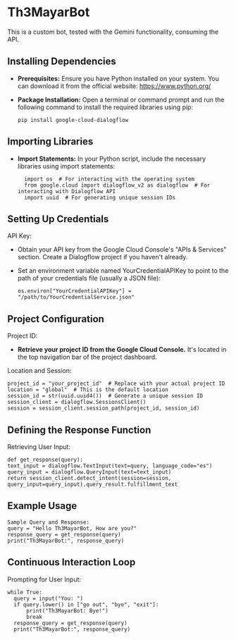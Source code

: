 # Th3MayarBot
This is a custom bot, tested with the Gemini functionality, consuming the API.

## Installing Dependencies

  - **Prerequisites:** Ensure you have Python installed on your system. You can download it from the official website: https://www.python.org/

  - **Package Installation:** Open a terminal or command prompt and run the following command to install the required libraries using pip:

      ```
      pip install google-cloud-dialogflow
      ```

## Importing Libraries

  - **Import Statements:** In your Python script, include the necessary libraries using import statements:

      ```
        import os  # For interacting with the operating system
        from google.cloud import dialogflow_v2 as dialogflow  # For interacting with Dialogflow API
        import uuid  # For generating unique session IDs
      ```

## Setting Up Credentials

  API Key:
  
  + Obtain your API key from the Google Cloud Console's "APIs & Services" section. Create a Dialogflow project if you haven't already.
  + Set an environment variable named YourCredentialAPIKey to point to the path of your credentials file (usually a JSON file):

    ```
    os.environ["YourCredentialAPIKey"] = "/path/to/YourCredentialService.json"
    ```

## Project Configuration

  Project ID:
  
  + **Retrieve your project ID from the Google Cloud Console.** It's located in the top navigation bar of the project dashboard.

  Location and Session:
  
    project_id = "your_project_id"  # Replace with your actual project ID
    location = "global"  # This is the default location
    session_id = str(uuid.uuid4())  # Generate a unique session ID
    session_client = dialogflow.SessionsClient()
    session = session_client.session_path(project_id, session_id)


## Defining the Response Function

  Retrieving User Input:

    def get_response(query):
    text_input = dialogflow.TextInput(text=query, language_code="es")
    query_input = dialogflow.QueryInput(text=text_input)
    return session_client.detect_intent(session=session, query_input=query_input).query_result.fulfillment_text

## Example Usage

    Sample Query and Response:
    query = "Hello Th3MayarBot, How are you?"
    response_query = get_response(query)
    print("Th3MayarBot:", response_query)

## Continuous Interaction Loop

  Prompting for User Input:

    while True:
      query = input("You: ")
      if query.lower() in ["go out", "bye", "exit"]:
          print("Th3MayarBot: Bye!")
          break
      response_query = get_response(query)
      print("Th3MayarBot:", response_query)

